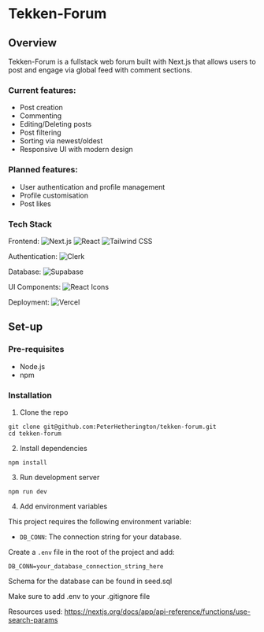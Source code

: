 # Tekken-Forum

## Overview

Tekken-Forum is a fullstack web forum built with Next.js that allows users to post and engage via global feed with comment sections.

### Current features:

- Post creation
- Commenting
- Editing/Deleting posts
- Post filtering
- Sorting via newest/oldest
- Responsive UI with modern design

### Planned features:

- User authentication and profile management
- Profile customisation
- Post likes

### Tech Stack

Frontend:
![Next.js](https://img.shields.io/badge/Next.js-000?logo=nextdotjs&logoColor=white)
![React](https://img.shields.io/badge/React-20232A?logo=react&logoColor=61DAFB)
![Tailwind CSS](https://img.shields.io/badge/Tailwind%20CSS-38B2AC?logo=tailwindcss&logoColor=white)

Authentication:
![Clerk](https://img.shields.io/badge/Clerk-3A3A3A?logo=clerk&logoColor=white)

Database:
![Supabase](https://img.shields.io/badge/Supabase-3ECF8E?logo=supabase&logoColor=white)

UI Components:
![React Icons](https://img.shields.io/badge/React%20Icons-20232A?logo=react&logoColor=white)

Deployment:
![Vercel](https://img.shields.io/badge/Vercel-000?logo=vercel&logoColor=white)

## Set-up

### Pre-requisites

- Node.js
- npm

### Installation

1. Clone the repo

```
git clone git@github.com:PeterHetherington/tekken-forum.git
cd tekken-forum
```

2. Install dependencies

```
npm install
```

3. Run development server

```
npm run dev
```

4. Add environment variables

This project requires the following environment variable:

- `DB_CONN`: The connection string for your database.

Create a `.env` file in the root of the project and add:

```
DB_CONN=your_database_connection_string_here

```

Schema for the database can be found in seed.sql

Make sure to add .env to your .gitignore file

Resources used:
https://nextjs.org/docs/app/api-reference/functions/use-search-params
